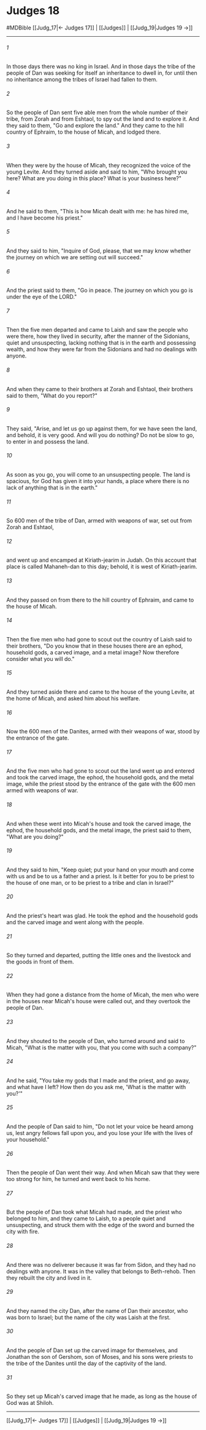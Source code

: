 # Judges 18
#MDBible
[[Judg_17|← Judges 17]] | [[Judges]] | [[Judg_19|Judges 19 →]]

***

###### 1 
In those days there was no king in Israel. And in those days the tribe of the people of Dan was seeking for itself an inheritance to dwell in, for until then no inheritance among the tribes of Israel had fallen to them. 

###### 2 
So the people of Dan sent five able men from the whole number of their tribe, from Zorah and from Eshtaol, to spy out the land and to explore it. And they said to them, "Go and explore the land." And they came to the hill country of Ephraim, to the house of Micah, and lodged there. 

###### 3 
When they were by the house of Micah, they recognized the voice of the young Levite. And they turned aside and said to him, "Who brought you here? What are you doing in this place? What is your business here?" 

###### 4 
And he said to them, "This is how Micah dealt with me: he has hired me, and I have become his priest." 

###### 5 
And they said to him, "Inquire of God, please, that we may know whether the journey on which we are setting out will succeed." 

###### 6 
And the priest said to them, "Go in peace. The journey on which you go is under the eye of the LORD." 

###### 7 
Then the five men departed and came to Laish and saw the people who were there, how they lived in security, after the manner of the Sidonians, quiet and unsuspecting, lacking nothing that is in the earth and possessing wealth, and how they were far from the Sidonians and had no dealings with anyone. 

###### 8 
And when they came to their brothers at Zorah and Eshtaol, their brothers said to them, "What do you report?" 

###### 9 
They said, "Arise, and let us go up against them, for we have seen the land, and behold, it is very good. And will you do nothing? Do not be slow to go, to enter in and possess the land. 

###### 10 
As soon as you go, you will come to an unsuspecting people. The land is spacious, for God has given it into your hands, a place where there is no lack of anything that is in the earth." 

###### 11 
So 600 men of the tribe of Dan, armed with weapons of war, set out from Zorah and Eshtaol, 

###### 12 
and went up and encamped at Kiriath-jearim in Judah. On this account that place is called Mahaneh-dan to this day; behold, it is west of Kiriath-jearim. 

###### 13 
And they passed on from there to the hill country of Ephraim, and came to the house of Micah. 

###### 14 
Then the five men who had gone to scout out the country of Laish said to their brothers, "Do you know that in these houses there are an ephod, household gods, a carved image, and a metal image? Now therefore consider what you will do." 

###### 15 
And they turned aside there and came to the house of the young Levite, at the home of Micah, and asked him about his welfare. 

###### 16 
Now the 600 men of the Danites, armed with their weapons of war, stood by the entrance of the gate. 

###### 17 
And the five men who had gone to scout out the land went up and entered and took the carved image, the ephod, the household gods, and the metal image, while the priest stood by the entrance of the gate with the 600 men armed with weapons of war. 

###### 18 
And when these went into Micah's house and took the carved image, the ephod, the household gods, and the metal image, the priest said to them, "What are you doing?" 

###### 19 
And they said to him, "Keep quiet; put your hand on your mouth and come with us and be to us a father and a priest. Is it better for you to be priest to the house of one man, or to be priest to a tribe and clan in Israel?" 

###### 20 
And the priest's heart was glad. He took the ephod and the household gods and the carved image and went along with the people. 

###### 21 
So they turned and departed, putting the little ones and the livestock and the goods in front of them. 

###### 22 
When they had gone a distance from the home of Micah, the men who were in the houses near Micah's house were called out, and they overtook the people of Dan. 

###### 23 
And they shouted to the people of Dan, who turned around and said to Micah, "What is the matter with you, that you come with such a company?" 

###### 24 
And he said, "You take my gods that I made and the priest, and go away, and what have I left? How then do you ask me, 'What is the matter with you?'" 

###### 25 
And the people of Dan said to him, "Do not let your voice be heard among us, lest angry fellows fall upon you, and you lose your life with the lives of your household." 

###### 26 
Then the people of Dan went their way. And when Micah saw that they were too strong for him, he turned and went back to his home. 

###### 27 
But the people of Dan took what Micah had made, and the priest who belonged to him, and they came to Laish, to a people quiet and unsuspecting, and struck them with the edge of the sword and burned the city with fire. 

###### 28 
And there was no deliverer because it was far from Sidon, and they had no dealings with anyone. It was in the valley that belongs to Beth-rehob. Then they rebuilt the city and lived in it. 

###### 29 
And they named the city Dan, after the name of Dan their ancestor, who was born to Israel; but the name of the city was Laish at the first. 

###### 30 
And the people of Dan set up the carved image for themselves, and Jonathan the son of Gershom, son of Moses, and his sons were priests to the tribe of the Danites until the day of the captivity of the land. 

###### 31 
So they set up Micah's carved image that he made, as long as the house of God was at Shiloh. 

***

[[Judg_17|← Judges 17]] | [[Judges]] | [[Judg_19|Judges 19 →]]
